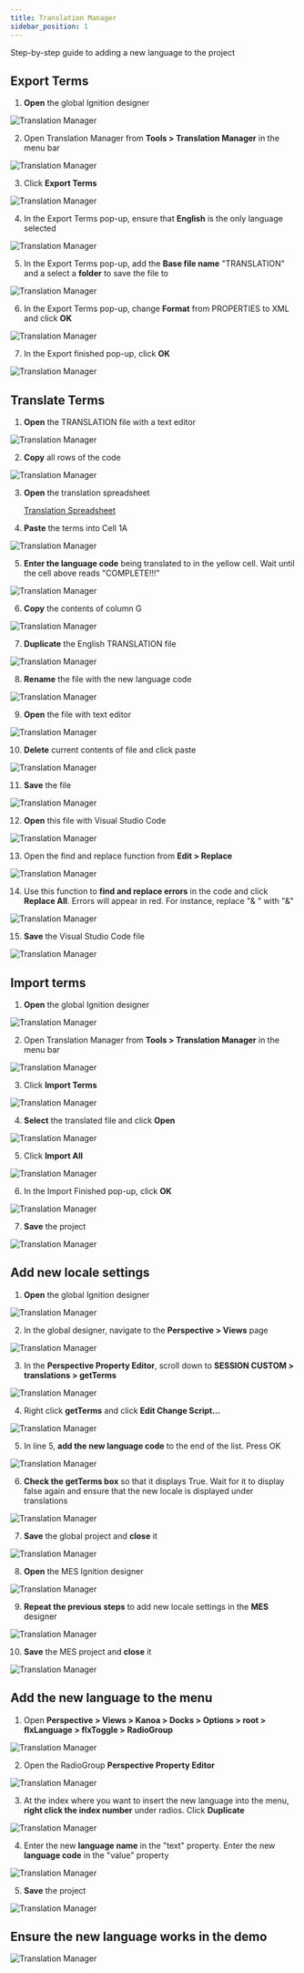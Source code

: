 ```yaml
---
title: Translation Manager
sidebar_position: 1
---
```


Step-by-step guide to adding a new language to the project


## Export Terms

1.  **Open** the global Ignition designer

![Translation Manager](/img/translation-manager-1.png)


2.  Open Translation Manager from **Tools > Translation Manager** in the menu bar 

![Translation Manager](/img/translation-manager-2.png)


3.  Click **Export Terms**

![Translation Manager](/img/translation-manager-3.png)


4.  In the Export Terms pop-up, ensure that **English** is the only language selected 

![Translation Manager](/img/translation-manager-4.png)


5.  In the Export Terms pop-up, add the **Base file name** "TRANSLATION" and a select a **folder** to save the file to 

![Translation Manager](/img/translation-manager-5.png)


6.  In the Export Terms pop-up, change **Format** from PROPERTIES to XML and click **OK**

![Translation Manager](/img/translation-manager-6.png)


7.  In the Export finished pop-up, click **OK**

![Translation Manager](/img/translation-manager-7.png)



## Translate Terms

1.  **Open** the TRANSLATION file with a text editor

![Translation Manager](/img/translation-manager-8.png)


2.  **Copy** all rows of the code

![Translation Manager](/img/translation-manager-9.png)


3.  **Open** the translation spreadsheet

     [Translation Spreadsheet](https://docs.google.com/spreadsheets/d/1bwGMK_v8TqRt5gTdKnb65sSivJmogEEP6jWWZPfys6g/edit#gid=0)



4.  **Paste** the terms into Cell 1A

![Translation Manager](/img/translation-manager-10.png)


5.  **Enter the language code** being translated to in the yellow cell. Wait until the cell above reads "COMPLETE!!!"

![Translation Manager](/img/translation-manager-11.png)


6.  **Copy** the contents of column G

![Translation Manager](/img/translation-manager-12.png)


7.  **Duplicate** the English TRANSLATION file

![Translation Manager](/img/translation-manager-13.png)


8.  **Rename** the file with the new language code

![Translation Manager](/img/translation-manager-14.png)


9.  **Open** the file with text editor

![Translation Manager](/img/translation-manager-15.png)


10.  **Delete** current contents of file and click paste

![Translation Manager](/img/translation-manager-16.png)


11.  **Save** the file

![Translation Manager](/img/translation-manager-17.png)


12.  **Open** this file with Visual Studio Code

![Translation Manager](/img/translation-manager-18.png)


13.  Open the find and replace function from **Edit > Replace**

![Translation Manager](/img/translation-manager-19.png)


14.  Use this function to **find and replace errors** in the code and click **Replace All**. Errors will appear in red. For instance, replace "& " with "&"

![Translation Manager](/img/translation-manager-20.png)


15.  **Save** the Visual Studio Code file

![Translation Manager](/img/translation-manager-21.png)



## Import terms

1.  **Open** the global Ignition designer

![Translation Manager](/img/translation-manager-22.png)


2.  Open Translation Manager from **Tools > Translation Manager** in the menu bar

![Translation Manager](/img/translation-manager-23.png)


3.  Click **Import Terms**

![Translation Manager](/img/translation-manager-24.png)


4.  **Select** the translated file and click **Open**

![Translation Manager](/img/translation-manager-25.png)


5.  Click **Import All**

![Translation Manager](/img/translation-manager-26.png)


6.  In the Import Finished pop-up, click **OK**

![Translation Manager](/img/translation-manager-27.png)


7.  **Save** the project

![Translation Manager](/img/translation-manager-28.png)



## Add new locale settings

1.  **Open** the global Ignition designer

![Translation Manager](/img/translation-manager-29.png)


2.  In the global designer, navigate to the **Perspective > Views** page

![Translation Manager](/img/translation-manager-30.png)


3.  In the **Perspective Property Editor**, scroll down to **SESSION CUSTOM > translations > getTerms**

![Translation Manager](/img/translation-manager-31.png)


4.  Right click **getTerms** and click **Edit Change Script...**

![Translation Manager](/img/translation-manager-32.png)


5.  In line 5, **add the new language code** to the end of the list. Press OK

![Translation Manager](/img/translation-manager-33.png)


6.  **Check the getTerms box** so that it displays True. Wait for it to display false again and ensure that the new locale is displayed under translations

![Translation Manager](/img/translation-manager-34.png)


7.  **Save** the global project and **close** it

![Translation Manager](/img/translation-manager-35.png)


8.  **Open** the MES Ignition designer

![Translation Manager](/img/translation-manager-36.png)


9.  **Repeat the previous steps** to add new locale settings in the **MES** designer

![Translation Manager](/img/translation-manager-37.png)


10.  **Save** the MES project and **close** it

![Translation Manager](/img/translation-manager-38.png)



## Add the new language to the menu

1. Open **Perspective > Views > Kanoa > Docks > Options >  root > flxLanguage > flxToggle > RadioGroup**

![Translation Manager](/img/translation-manager-39.png)


2.  Open the RadioGroup **Perspective Property Editor**

![Translation Manager](/img/translation-manager-40.png)


3.  At the index where you want to insert the new language into the menu, **right click the index number** under radios. Click **Duplicate**

![Translation Manager](/img/translation-manager-41.png)


4.  Enter the new **language name** in the "text" property. Enter the new **language code** in the "value" property

![Translation Manager](/img/translation-manager-42.png)


5.  **Save** the project

![Translation Manager](/img/translation-manager-43.png)



## Ensure the new language works in the demo

![Translation Manager](/img/translation-manager-44.png)


